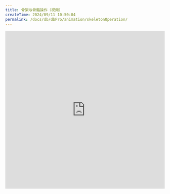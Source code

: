 ```yaml
---
title: 骨架与骨骼操作（视频）
createTime: 2024/09/11 10:50:04
permalink: /docs/db/dbPro/animation/skeletonOperation/
---
```

<iframe scrolling="no" src="http://player.youku.com/embed/XMTI1OTg5NDMyNA==" align="" width="100%" frameborder="0" height="500"></iframe>
